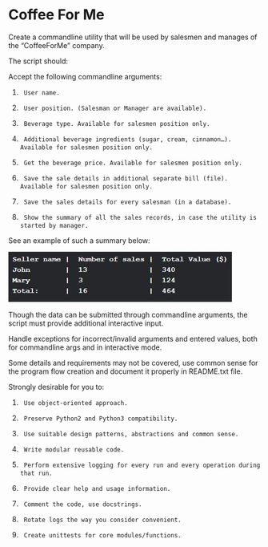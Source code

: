 # Coffee For Me

Create a commandline utility that will be used by salesmen and manages of the “CoffeeForMe” company.
 
The script should:

Accept the following commandline arguments:

1.      User name.

2.      User position. (Salesman or Manager are available).

3.      Beverage type. Available for salesmen position only.

4.      Additional beverage ingredients (sugar, cream, cinnamon…). Available for salesmen position only.

5.      Get the beverage price. Available for salesmen position only.

6.      Save the sale details in additional separate bill (file). Available for salesmen position only.

7.      Save the sales details for every salesman (in a database).

8.      Show the summary of all the sales records, in case the utility is started by manager.

See an example of such a summary below:

![Screenshot](example_summary.jpg)

Though the data can be submitted through commandline arguments, the script must provide additional interactive input.

Handle exceptions for incorrect/invalid arguments and entered values, both for commandline args and in interactive mode.

Some details and requirements may not be covered, use common sense for the program flow creation and document it properly in README.txt file.

Strongly desirable for you to:

1.      Use object-oriented approach.

2.      Preserve Python2 and Python3 compatibility.

3.      Use suitable design patterns, abstractions and common sense.

4.      Write modular reusable code.

5.      Perform extensive logging for every run and every operation during that run.

6.      Provide clear help and usage information.

7.      Comment the code, use docstrings.

8.      Rotate logs the way you consider convenient.

9.      Create unittests for core modules/functions.


